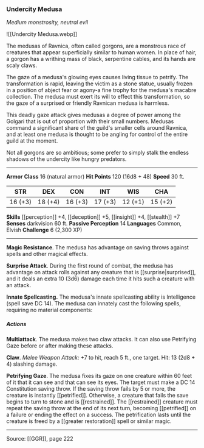 ### Undercity Medusa
_Medium monstrosity, neutral evil_

![[Undercity Medusa.webp]]

The medusas of Ravnica, often called gorgons, are a monstrous race of creatures that appear superficially similar to human women. In place of hair, a gorgon has a writhing mass of black, serpentine cables, and its hands are scaly claws.

The gaze of a medusa's glowing eyes causes living tissue to petrify. The transformation is rapid, leaving the victim as a stone statue, usually frozen in a position of abject fear or agony-a fine trophy for the medusa's macabre collection. The medusa must exert its will to effect this transformation, so the gaze of a surprised or friendly Ravnican medusa is harmless.

This deadly gaze attack gives medusas a degree of power among the Golgari that is out of proportion with their small numbers. Medusas command a significant share of the guild's smaller cells around Ravnica, and at least one medusa is thought to be angling for control of the entire guild at the moment.

Not all gorgons are so ambitious; some prefer to simply stalk the endless shadows of the undercity like hungry predators.






---

**Armor Class** 16 (natural armor)
**Hit Points** 120 (16d8 + 48)
**Speed** 30 ft.

| STR     | DEX     | CON     | INT     | WIS     | CHA     |
|---------|---------|---------|---------|---------|---------|
| 16 (+3) | 18 (+4) | 16 (+3) | 17 (+3) | 12 (+1) | 15 (+2) |

**Skills** [[perception]] +4, [[deception]] +5, [[insight]] +4, [[stealth]] +7
**Senses** darkvision 60 ft.
**Passive Perception** 14
**Languages** Common, Elvish
**Challenge** 6 (2,300 XP)

---

**Magic Resistance**. The medusa has advantage on saving throws against spells and other magical effects.

**Surprise Attack**. During the first round of combat, the medusa has advantage on attack rolls against any creature that is [[surprise|surprised]], and it deals an extra 10 (3d6) damage each time it hits such a creature with an attack.

**Innate Spellcasting.** The medusa's innate spellcasting ability is Intelligence (spell save DC 14). The medusa can innately cast the following spells, requiring no material components:

##### Actions
**Multiattack**. The medusa makes two claw attacks. It can also use Petrifying Gaze before or after making these attacks.

**Claw**. _Melee Weapon Attack:_ +7 to hit, reach 5 ft., one target. Hit: 13 (2d8 + 4) slashing damage.

**Petrifying Gaze**. The medusa fixes its gaze on one creature within 60 feet of it that it can see and that can see its eyes. The target must make a DC 14 Constitution saving throw. If the saving throw fails by 5 or more, the creature is instantly [[petrified]]. Otherwise, a creature that fails the save begins to turn to stone and is [[restrained]]. The [[restrained]] creature must repeat the saving throw at the end of its next turn, becoming [[petrified]] on a failure or ending the effect on a success. The petrification lasts until the creature is freed by a [[greater restoration]] spell or similar magic.


---

Source: [[GGR]], page 222